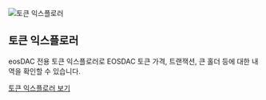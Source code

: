 ![토큰 익스플로러](/assets/tools/logo-black.svg)

토큰 익스플로러
---

eosDAC 전용 토큰 익스플로러로 EOSDAC 토큰 가격, 트랜잭션, 큰 홀더 등에 대한 내역을 확인할 수 있습니다.

[토큰 익스플로러 보기](https://explorer.eosdac.io)